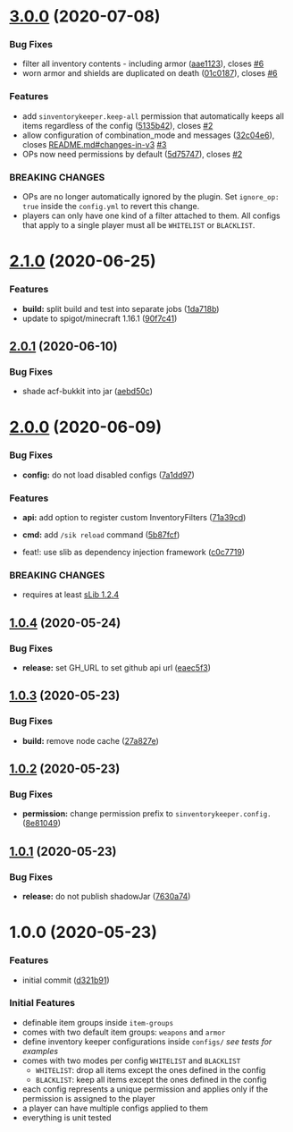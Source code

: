 # [3.0.0](https://github.com/Silthus/sInventoryKeeper/compare/v2.1.0...v3.0.0) (2020-07-08)


### Bug Fixes

* filter all inventory contents - including armor ([aae1123](https://github.com/Silthus/sInventoryKeeper/commit/aae11237de4d3228f01f729ec7d148a899609ba6)), closes [#6](https://github.com/Silthus/sInventoryKeeper/issues/6)
* worn armor and shields are duplicated on death ([01c0187](https://github.com/Silthus/sInventoryKeeper/commit/01c018714dd187b7663bbaacd6319202ee19bef5)), closes [#6](https://github.com/Silthus/sInventoryKeeper/issues/6)


### Features

* add `sinventorykeeper.keep-all` permission that automatically keeps all items regardless of the config ([5135b42](https://github.com/Silthus/sInventoryKeeper/commit/5135b4258d76a73c73610d484fa5ade43b93954f)), closes [#2](https://github.com/Silthus/sInventoryKeeper/issues/2)
* allow configuration of combination_mode and messages ([32c04e6](https://github.com/Silthus/sInventoryKeeper/commit/32c04e6443885b5a63f1ed839ba20340efce96cb)), closes [README.md#changes-in-v3](https://github.com/README.md/issues/changes-in-v3) [#3](https://github.com/Silthus/sInventoryKeeper/issues/3)
* OPs now need permissions by default ([5d75747](https://github.com/Silthus/sInventoryKeeper/commit/5d757479cbb0c23146b826da7303bf289df8e3df)), closes [#2](https://github.com/Silthus/sInventoryKeeper/issues/2)


### BREAKING CHANGES

* OPs are no longer automatically ignored by the plugin. Set `ignore_op: true` inside the `config.yml` to revert this change.
* players can only have one kind of a filter attached to them. All configs that apply to a single player must all be `WHITELIST` or `BLACKLIST`.

# [2.1.0](https://github.com/Silthus/sInventoryKeeper/compare/v2.0.1...v2.1.0) (2020-06-25)


### Features

* **build:** split build and test into separate jobs ([1da718b](https://github.com/Silthus/sInventoryKeeper/commit/1da718b6b31ca68d8e6224487fb22463f7cf5447))
* update to spigot/minecraft 1.16.1 ([90f7c41](https://github.com/Silthus/sInventoryKeeper/commit/90f7c41ba8cb5a1fdea044926b0684831cdf1699))

## [2.0.1](https://github.com/Silthus/sInventoryKeeper/compare/v2.0.0...v2.0.1) (2020-06-10)


### Bug Fixes

* shade acf-bukkit into jar ([aebd50c](https://github.com/Silthus/sInventoryKeeper/commit/aebd50c0e2f8a1855bc18444e92837edd2996e47))

# [2.0.0](https://github.com/Silthus/sInventoryKeeper/compare/v1.0.4...v2.0.0) (2020-06-09)


### Bug Fixes

* **config:** do not load disabled configs ([7a1dd97](https://github.com/Silthus/sInventoryKeeper/commit/7a1dd9731cb1aee91d66537e4fec2cace7c62dcf))


### Features

* **api:** add option to register custom InventoryFilters ([71a39cd](https://github.com/Silthus/sInventoryKeeper/commit/71a39cd13d64b496ff0ab17289a737ab2d9ffe37))
* **cmd:** add `/sik reload` command ([5b87fcf](https://github.com/Silthus/sInventoryKeeper/commit/5b87fcf9bbad027e783b1657f140d10dcdf1739a))


* feat!: use slib as dependency injection framework ([c0c7719](https://github.com/Silthus/sInventoryKeeper/commit/c0c77191214a7f41afc57f8e39e62bd0f2469bb0))


### BREAKING CHANGES

* requires at least [sLib 1.2.4](https://github.com/Silthus/sLib/releases/tag/v1.2.4)

## [1.0.4](https://github.com/Silthus/sInventoryKeeper/compare/v1.0.3...v1.0.4) (2020-05-24)


### Bug Fixes

* **release:** set GH_URL to set github api url ([eaec5f3](https://github.com/Silthus/sInventoryKeeper/commit/eaec5f3b008f787eba078df8a55f509043bdc6a6))

## [1.0.3](https://github.com/Silthus/sInventoryKeeper/compare/v1.0.2...v1.0.3) (2020-05-23)


### Bug Fixes

* **build:** remove node cache ([27a827e](https://github.com/Silthus/sInventoryKeeper/commit/27a827e3393776f1b9304dd3e91592294c343591))

## [1.0.2](https://github.com/Silthus/sInventoryKeeper/compare/v1.0.1...v1.0.2) (2020-05-23)


### Bug Fixes

* **permission:** change permission prefix to `sinventorykeeper.config.` ([8e81049](https://github.com/Silthus/sInventoryKeeper/commit/8e81049720ef5af4bdb04d17663880e3f2a57a90))

## [1.0.1](https://github.com/Silthus/sInventoryKeeper/compare/v1.0.0...v1.0.1) (2020-05-23)


### Bug Fixes

* **release:** do not publish shadowJar ([7630a74](https://github.com/Silthus/sInventoryKeeper/commit/7630a7444d11c80f7d4b0f88722b83c861133c9c))

# 1.0.0 (2020-05-23)


### Features

* initial commit ([d321b91](https://github.com/Silthus/sInventoryKeeper/commit/d321b91d2cc7fcc2411f1281c67969f8565b2587))

### Initial Features

* definable item groups inside `item-groups`
* comes with two default item groups: `weapons` and `armor`
* define inventory keeper configurations inside `configs/` *see tests for examples*
* comes with two modes per config `WHITELIST` and `BLACKLIST`
  - `WHITELIST`: drop all items except the ones defined in the config
  - `BLACKLIST`: keep all items except the ones defined in the config
* each config represents a unique permission and applies only if the permission is assigned to the player
* a player can have multiple configs applied to them
* everything is unit tested
